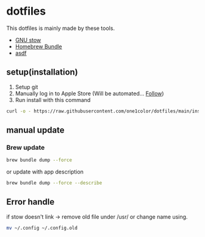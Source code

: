 # dotfiles
This dotfiles is mainly made by these tools.
- [GNU stow](https://www.gnu.org/software/stow/)
- [Homebrew Bundle](https://github.com/Homebrew/homebrew-bundle)
- [asdf](https://asdf-vm.com/#/)

## setup(installation)
1. Setup git
2. Manually log in to Apple Store (Will be automated... [Follow](https://github.com/mas-cli/mas/issues/164))
3. Run install with this command
```sh
curl -o - https://raw.githubusercontent.com/one1color/dotfiles/main/install | sh
```

## manual update
### Brew update
```sh
brew bundle dump --force
```
or update with app description
```sh
brew bundle dump --force --describe
```

## Error handle

if stow doesn't link -> remove old file under /usr/ or change name using.
```sh
mv ~/.config ~/.config.old
```